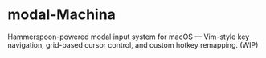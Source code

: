 # modal-Machina
Hammerspoon-powered modal input system for macOS — Vim-style key navigation, grid-based cursor control, and custom hotkey remapping. (WIP)

